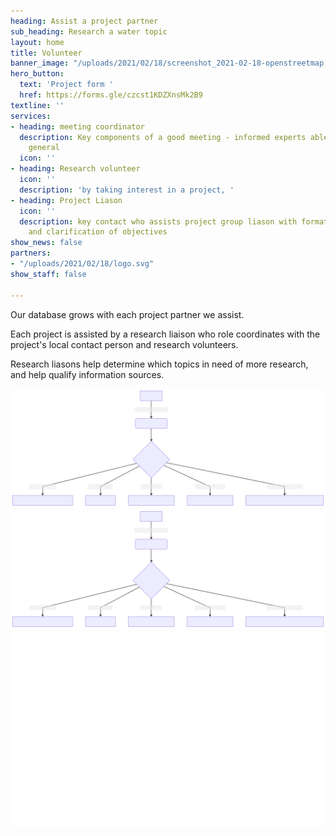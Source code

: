 ```yaml
---
heading: Assist a project partner
sub_heading: Research a water topic
layout: home
title: Volunteer
banner_image: "/uploads/2021/02/18/screenshot_2021-02-18-openstreetmap.png"
hero_button:
  text: 'Project form '
  href: https://forms.gle/czcst1KDZXnsMk2B9
textline: ''
services:
- heading: meeting coordinator
  description: Key components of a good meeting - informed experts able to discuss
    general
  icon: ''
- heading: Research volunteer
  icon: ''
  description: 'by taking interest in a project, '
- heading: Project Liason
  icon: ''
  description: key contact who assists project group liason with formation of goals
    and clarification of objectives
show_news: false
partners:
- "/uploads/2021/02/18/logo.svg"
show_staff: false

---
```

Our database grows with each project partner we assist.

Each project is assisted by a research liaison who role coordinates with the project's local contact person and research volunteers.

Research liasons help determine which topics in need of more research, and help qualify information sources.

![](/uploads/2021/02/18/mermaid-diagram-20210218103414.svg)![](/uploads/2021/02/18/mermaid-diagram-20210218103414.svg)![](/uploads/2021/02/18/mermaid-diagram-20210218103418.png)